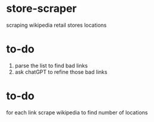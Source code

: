 # store-scraper
scraping wikipedia retail stores locations

# to-do
1. parse the list to find bad links
2. ask chatGPT to refine those bad links

# to-do 
for each link scrape wikipedia to find number of locations